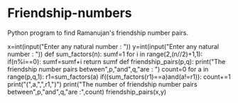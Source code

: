 # Friendship-numbers
Python program to find Ramanujan's friendship number pairs.

x=int(input("Enter any natural number : "))
y=int(input("Enter any natural number : "))
def sum_factors(n):
    sumf=1
    for i in range(2,(n//2)+1,1):
        if(n%i==0):
            sumf=sumf+i
    return sumf
def friendship_pairs(p,q):
    print("The friendship number pairs between",p,"and",q,"are : ")
    count=0
    for a in range(p,q,1):
        r1=sum_factors(a)
        if((sum_factors(r1)==a)and(a!=r1)):
            count+=1
            print("(",a,",",r1,")")
    print("The number of friendship number pairs between",p,"and",q,"are :",count)
friendship_pairs(x,y)
